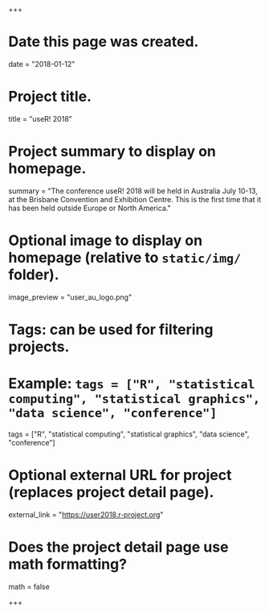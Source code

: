 +++
# Date this page was created.
date = "2018-01-12"

# Project title.
title = "useR! 2018"

# Project summary to display on homepage.
summary = "The conference useR! 2018 will be held in Australia July 10-13, at the Brisbane Convention and Exhibition Centre. This is the first time that it has been held outside Europe or North America."

# Optional image to display on homepage (relative to `static/img/` folder).
image_preview = "user_au_logo.png"

# Tags: can be used for filtering projects.
# Example: `tags = ["R", "statistical computing", "statistical graphics", "data science", "conference"]`
tags = ["R", "statistical computing", "statistical graphics", "data science", "conference"]

# Optional external URL for project (replaces project detail page).
external_link = "https://user2018.r-project.org"

# Does the project detail page use math formatting?
math = false

+++

